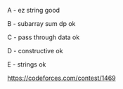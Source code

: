 A - ez string good

B - subarray sum dp ok

C - pass through data ok

D - constructive ok

E - strings ok

https://codeforces.com/contest/1469